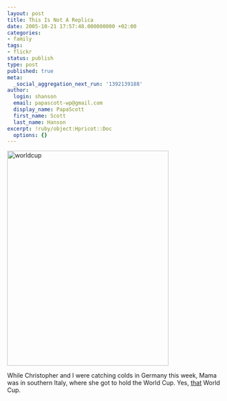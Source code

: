 ```yaml
---
layout: post
title: This Is Not A Replica
date: 2005-10-21 17:57:48.000000000 +02:00
categories:
- family
tags:
- flickr
status: publish
type: post
published: true
meta:
  _social_aggregation_next_run: '1392139188'
author:
  login: shanson
  email: papascott-wp@gmail.com
  display_name: PapaScott
  first_name: Scott
  last_name: Hanson
excerpt: !ruby/object:Hpricot::Doc
  options: {}
---
```

<p><a href="http://www.flickr.com/photos/papascott/54599089/" title="World Cup"><img src="http://static.flickr.com/26/54599089_6fbdd4c54c.jpg" width="375" height="500" alt="worldcup" /></a></p>
<p>While Christopher and I were catching colds in Germany this week, Mama was in southern Italy, where she got to hold the World Cup. Yes, <a href="http://fifaworldcup.yahoo.com/">that</a> World Cup.</p>
